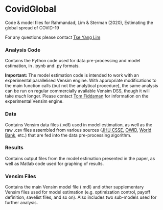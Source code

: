 # CovidGlobal
Code & model files for Rahmandad, Lim & Sterman (2020), Estimating the global spread of COVID-19

For any questions please contact [Tse Yang Lim](mailto:tylim@mit.edu)

### Analysis Code
Contains the Python code used for data pre-processing and model estimation, in .ipynb and .py formats.

**Important:** The model estimation code is intended to work with an experimental parallelised Vensim engine. With appropriate modifications to the main function calls (but not the analytical procedure), the same analysis can be run on regular commercially available Vensim DSS, though it will take *much* longer. Please contact [Tom Fiddaman](mailto:tom@ventanasystems.com) for information on the experimental Vensim engine.

### Data
Contains Vensim data files (.vdf) used in model estimation, as well as the raw .csv files assembled from various sources ([JHU CSSE](https://github.com/CSSEGISandData/COVID-19), [OWID](https://raw.githubusercontent.com/owid/covid-19-data/master/public/data/testing/covid-testing-all-observations.csv), [World Bank](https://databank.worldbank.org/home.aspx), etc.) that are fed into the data pre-processing algorithm.

### Results
Contains output files from the model estimation presented in the paper, as well as Matlab code used for graphing of results.

### Vensim Files
Contains the main Vensim model file (.mdl) and other supplementary Vensim files used for model estimation (e.g. optimization control, payoff definition, savelist files, and so on). Also includes two sub-models used for further analysis.